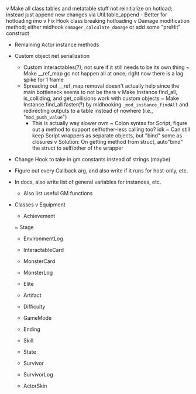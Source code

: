 v Make all class tables and metatable stuff not reinitialize on hotload; instead just append new changes via Util.table_append
    - Better for hotloading imo
v Fix Hook class breaking hotloading
v Damage modification method; either midhook `damager_calculate_damage` or add some "preHit" construct
- Remaining Actor instance methods
- Custom object net serialization
    - Custom interactables(?); not sure if it still needs to be its own thing
~ Make __ref_map gc not happen all at once; right now there is a lag spike for 1 frame
    - Spreading out __ref_map removal doesn't actually help since the main bottleneck seems to not be there
v Make Instance find_all, is_colliding, and get_collisions work with custom objects
    ~ Make Instance.find_all faster(?) by midhooking `_mod_instance_findAll` and redirecting outputs to a table instead of nowhere (i.e., "`mod_push_value`")
        - This is actually way slower nvm
~ Colon syntax for Script; figure out a method to support self/other-less calling too? idk
    ~ Can still keep Script wrappers as separate objects, but "bind" some as closures
    v Solution: On getting method from struct, auto"bind" the struct to self/other of the wrapper
- Change Hook to take in gm.constants instead of strings (maybe)
- Figure out every Callback arg, and also write if it runs for host-only, etc.
- In docs, also write list of general variables for instances, etc.
    - Also list useful GM functions
- Classes
    v Equipment
    - Achievement

    ~ Stage
    - EnvironmentLog
    
    - InteractableCard
    - MonsterCard

    - MonsterLog
    - Elite
    
    - Artifact
    - Difficulty
    - GameMode

    - Ending

    - Skill
    - State
    - Survivor
    - SurvivorLog
    - ActorSkin